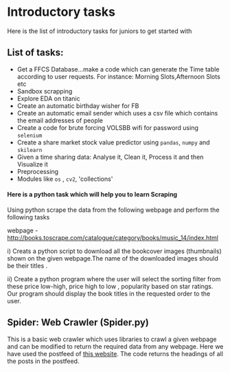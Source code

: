 #  Introductory tasks
Here is the list of introductory tasks for juniors to get started with

## List of tasks:

* Get a FFCS Database...make a code which can generate the Time table according to user requests. For instance: Morning Slots,Afternoon Slots etc
* Sandbox scrapping
* Explore EDA on titanic
* Create an automatic birthday wisher for FB
* Create an automatic email sender which uses a csv file which contains the email addresses of people
* Create a code for brute forcing VOLSBB wifi for password using `selenium`
* Create a share market stock value predictor using `pandas`, `numpy` and `skilearn`
* Given a time sharing data: Analyse it, Clean it, Process it and then Visualize it
* Preprocessing
* Modules like `os` , `cv2`, 'collections'

#### Here is a python task which will help you to learn Scraping

Using python scrape the data from the following webpage and perform the following tasks

webpage -http://books.toscrape.com/catalogue/category/books/music_14/index.html

i) Creats a python script to download all the bookcover images (thumbnails) shown on the given webpage.The name of the downloaded images should be their titles .

ii) Create a python program where the user will select the sorting filter from these price low-high, price high to low , popularity based on star ratings. Our program should display the book titles in the requested order to the user.

## Spider: Web Crawler (Spider.py)
This is a basic web crawler which uses libraries to crawl a given webpage and can be modified to return the required data from any webpage. Here we have used the postfeed of [this website](https://pure-inlet-32646.herokuapp.com/). The code returns the headings of all the posts in the postfeed.  

